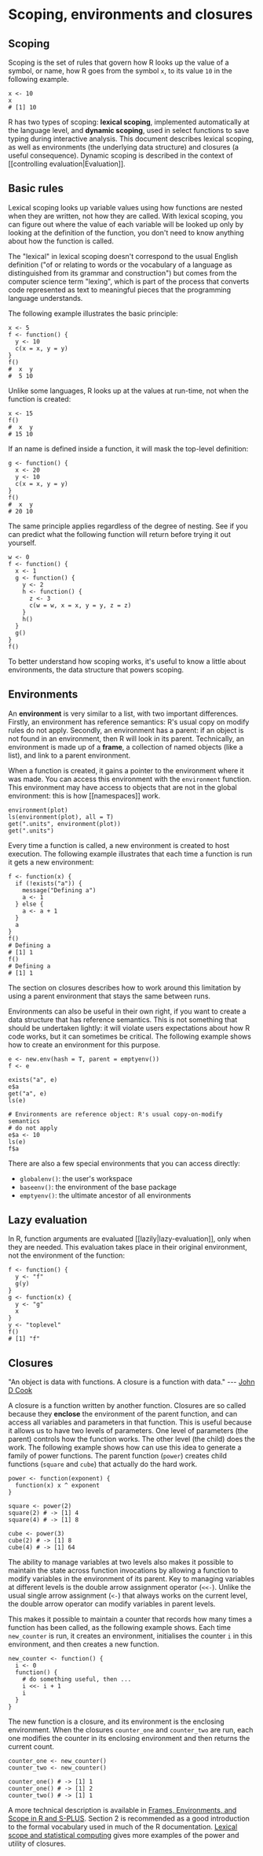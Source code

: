 # Scoping, environments and closures

## Scoping

Scoping is the set of rules that govern how R looks up the value of a symbol, or name, how R goes from the symbol `x`, to its value `10` in the following example.

    x <- 10
    x
    # [1] 10

R has two types of scoping: __lexical scoping__, implemented automatically at the language level, and __dynamic scoping__, used in select functions to save typing during interactive analysis. This document describes lexical scoping, as well as environments (the underlying data structure) and closures (a useful consequence). Dynamic scoping is described in the context of [[controlling evaluation|Evaluation]].

## Basic rules

Lexical scoping looks up variable values using how functions are nested when they are written, not how they are called. With lexical scoping, you can figure out where the value of each variable will be looked up only by looking at the definition of the function, you don't need to know anything about how the function is called.

The "lexical" in lexical scoping doesn't correspond to the usual English definition ("of or relating to words or the vocabulary of a language as distinguished from its grammar and construction") but comes from the computer science term "lexing", which is part of the process that converts code represented as text to meaningful pieces that the programming language understands.

The following example illustrates the basic principle:

    x <- 5
    f <- function() { 
      y <- 10
      c(x = x, y = y)
    }
    f()
    #  x  y 
    #  5 10

Unlike some languages, R looks up at the values at run-time, not when the function is created:

    x <- 15
    f()
    #  x  y 
    # 15 10

If an name is defined inside a function, it will mask the top-level definition:

    g <- function() { 
      x <- 20
      y <- 10
      c(x = x, y = y)
    }
    f()
    #  x  y 
    # 20 10

The same principle applies regardless of the degree of nesting. See if you can predict what the following function will return before trying it out yourself.

    w <- 0
    f <- function() {
      x <- 1
      g <- function() {
        y <- 2
        h <- function() {
          z <- 3
          c(w = w, x = x, y = y, z = z)
        }
        h()
      }
      g()
    }
    f()

To better understand how scoping works, it's useful to know a little about environments, the data structure that powers scoping.

## Environments

An __environment__ is very similar to a list, with two important differences. Firstly, an environment has reference semantics: R's usual copy on modify rules do not apply. Secondly, an environment has a parent: if an object is not found in an environment, then R will look in its parent. Technically, an environment is made up of a __frame__, a collection of named objects (like a list), and link to a parent environment.

When a function is created, it gains a pointer to the environment where it was made. You can access this environment with the `environment` function. This environment may have access to objects that are not in the global environment: this is how [[namespaces]] work.

    environment(plot)
    ls(environment(plot), all = T)
    get(".units", environment(plot))
    get(".units")

Every time a function is called, a new environment is created to host execution. The following example illustrates that each time a function is run it gets a new environment:

    f <- function(x) {
      if (!exists("a")) {
        message("Defining a")
        a <- 1
      } else {
        a <- a + 1 
      }
      a
    }
    f()
    # Defining a
    # [1] 1
    f()
    # Defining a
    # [1] 1

The section on closures describes how to work around this limitation by using a parent environment that stays the same between runs.

Environments can also be useful in their own right, if you want to create a data structure that has reference semantics. This is not something that should be undertaken lightly: it will violate users expectations about how R code works, but it can sometimes be critical. The following example shows how to create an environment for this purpose.

    e <- new.env(hash = T, parent = emptyenv())
    f <- e

    exists("a", e)
    e$a
    get("a", e)
    ls(e)

    # Environments are reference object: R's usual copy-on-modify semantics
    # do not apply
    e$a <- 10
    ls(e)
    f$a

There are also a few special environments that you can access directly:

  * `globalenv()`: the user's workspace
  * `baseenv()`: the environment of the base package
  * `emptyenv()`: the ultimate ancestor of all environments

## Lazy evaluation

In R, function arguments are evaluated [[lazily|lazy-evaluation]], only when they are needed. This evaluation takes place in their original environment, not the environment of the function:

    f <- function() {
      y <- "f"
      g(y)
    }    
    g <- function(x) {
      y <- "g"
      x
    }
    y <- "toplevel"
    f()
    # [1] "f"

## Closures 

"An object is data with functions. A closure is a function with data." 
--- [John D Cook](http://twitter.com/JohnDCook/status/29670670701)

A closure is a function written by another function. Closures are so called because they __enclose__ the environment of the parent function, and can access all variables and parameters in that function. This is useful because it allows us to have two levels of parameters. One level of parameters (the parent) controls how the function works. The other level (the child) does the work. The following example shows how can use this idea to generate a family of power functions. The parent function (`power`) creates child functions (`square` and `cube`) that actually do the hard work.

    power <- function(exponent) {
      function(x) x ^ exponent
    }

    square <- power(2)
    square(2) # -> [1] 4
    square(4) # -> [1] 8

    cube <- power(3)
    cube(2) # -> [1] 8
    cube(4) # -> [1] 64

The ability to manage variables at two levels also makes it possible to maintain the state across function invocations by allowing a function to modify variables in the environment of its parent. Key to managing variables at different levels is the double arrow assignment operator (`<<-`). Unlike the usual single arrow assignment (`<-`) that always works on the current level, the double arrow operator can modify variables in parent levels.

This makes it possible to maintain a counter that records how many times a function has been called, as the following example shows. Each time `new_counter` is run, it creates an environment, initialises the counter `i` in this environment, and then creates a new function.

    new_counter <- function() {
      i <- 0
      function() {
        # do something useful, then ...
        i <<- i + 1
        i
      }
    }

The new function is a closure, and its environment is the enclosing environment. When the closures `counter_one` and `counter_two` are run, each one modifies the counter in its enclosing environment and then returns the current count.  

    counter_one <- new_counter()
    counter_two <- new_counter()

    counter_one() # -> [1] 1
    counter_one() # -> [1] 2
    counter_two() # -> [1] 1

A more technical description is available in [Frames, Environments, and Scope in R and S-PLUS](http://cran.r-project.org/doc/contrib/Fox-Companion/appendix-scope.pdf). Section 2 is recommended as a good introduction to the formal vocabulary used in much of the R documentation. [Lexical scope and statistical computing](http://www.stat.auckland.ac.nz/~ihaka/downloads/lexical.pdf) gives more examples of the power and utility of closures.